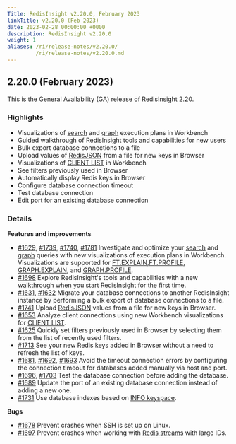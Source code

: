 ```yaml
---
Title: RedisInsight v2.20.0, February 2023
linkTitle: v2.20.0 (Feb 2023)
date: 2023-02-28 00:00:00 +0000
description: RedisInsight v2.20.0
weight: 1
aliases: /ri/release-notes/v2.20.0/
         /ri/release-notes/v2.20.0.md
---
```

## 2.20.0 (February 2023)
This is the General Availability (GA) release of RedisInsight 2.20.

### Highlights
- Visualizations of [search](https://redis.io/docs/stack/search/) and [graph](https://redis.io/docs/stack/graph/) execution plans in Workbench
- Guided walkthrough of RedisInsight tools and capabilities for new users
- Bulk export database connections to a file
- Upload values of [RedisJSON](https://redis.io/docs/stack/json/) from a file for new keys in Browser
- Visualizations of [CLIENT LIST](https://redis.io/commands/client-list/) in Workbench
- See filters previously used in Browser
- Automatically display Redis keys in Browser
- Configure database connection timeout
- Test database connection
- Edit port for an existing database connection

### Details
**Features and improvements**
- [#1629](https://github.com/RedisInsight/RedisInsight/pull/1629), [#1739](https://github.com/RedisInsight/RedisInsight/pull/1739), [#1740](https://github.com/RedisInsight/RedisInsight/pull/1740), [#1781](https://github.com/RedisInsight/RedisInsight/pull/1781) Investigate and optimize your [search](https://redis.io/docs/stack/search/) and [graph](https://redis.io/docs/stack/graph/) queries with new visualizations of execution plans in Workbench. Visualizations are supported for [FT.EXPLAIN](https://redis.io/commands/ft.explain/),[FT.PROFILE](https://redis.io/commands/ft.profile/), [GRAPH.EXPLAIN](https://redis.io/commands/graph.explain/), and [GRAPH.PROFILE](https://redis.io/commands/graph.profile/).
- [#1698](https://github.com/RedisInsight/RedisInsight/pull/1698) Explore RedisInsight's tools and capabilities with a new walkthrough when you start RedisInsight for the first time.
- [#1631](https://github.com/RedisInsight/RedisInsight/pull/1631), [#1632](https://github.com/RedisInsight/RedisInsight/pull/1632) Migrate your database connections to another RedisInsight instance by performing a bulk export of database connections to a file.
- [#1741](https://github.com/RedisInsight/RedisInsight/pull/1741) Upload [RedisJSON](https://redis.io/docs/stack/json/) values from a file for new keys in Browser.
- [#1653](https://github.com/RedisInsight/RedisInsight/pull/1653) Analyze client connections using new Workbench visualizations for [CLIENT LIST](https://redis.io/commands/client-list/).
- [#1625](https://github.com/RedisInsight/RedisInsight/pull/1625) Quickly set filters previously used in Browser by selecting them from the list of recently used filters.
- [#1713](https://github.com/RedisInsight/RedisInsight/pull/1713) See your new Redis keys added in Browser without a need to refresh the list of keys.
- [#1681](https://github.com/RedisInsight/RedisInsight/pull/1681), [#1692](https://github.com/RedisInsight/RedisInsight/pull/1692), [#1693](https://github.com/RedisInsight/RedisInsight/pull/1693) Avoid the timeout connection errors by configuring the connection timeout for databases added manually via host and port.
- [#1696](https://github.com/RedisInsight/RedisInsight/pull/1696), [#1703](https://github.com/RedisInsight/RedisInsight/pull/1703) Test the database connection before adding the database.
- [#1689](https://github.com/RedisInsight/RedisInsight/pull/1689) Update the port of an existing database connection instead of adding a new one.
- [#1731](https://github.com/RedisInsight/RedisInsight/pull/1731) Use database indexes based on [INFO keyspace](https://redis.io/commands/info/).

**Bugs**
- [#1678](https://github.com/RedisInsight/RedisInsight/pull/1678) Prevent crashes when SSH is set up on Linux.
- [#1697](https://github.com/RedisInsight/RedisInsight/pull/1697) Prevent crashes when working with [Redis streams](https://redis.io/docs/data-types/streams) with large IDs.
